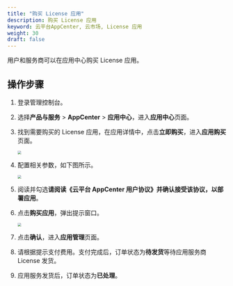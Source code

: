 ```yaml
---
title: "购买 License 应用"
description: 购买 License 应用
keyword: 云平台AppCenter, 云市场, License 应用
weight: 30
draft: false
---
```


用户和服务商可以在应用中心购买 License 应用。

## 操作步骤

1. 登录管理控制台。

2. 选择**产品与服务** > **AppCenter** > **应用中心**，进入**应用中心**页面。

1. 找到需要购买的 License 应用，在应用详情中，点击**立即购买**，进入**应用购买**页面。

   <img src="../../../_images/um_app_license.png" style="zoom:50%;" />

2. 配置相关参数，如下图所示。

   <img src="../../../_images/um_buy_license_app.png" style="zoom:50%;" />

3. 阅读并勾选**请阅读《云平台 AppCenter 用户协议》并确认接受该协议，以部署应用**。

4. 点击**购买应用**，弹出提示窗口。

   <img src="../../../_images/um_prompt_info.png" style="zoom:50%;" />

5. 点击**确认**，进入**应用管理**页面。

6. 请根据提示支付费用。支付完成后，订单状态为**待发货**等待应用服务商 License 发货。

7. 应用服务发货后，订单状态为**已处理**。
